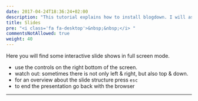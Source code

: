 ```yaml
---
date: 2017-04-24T18:36:24+02:00
description: "This tutorial explains how to install blogdown. I will assume that you already have a running installation or R and RStudio."
title: Slides
pre: "<i class='fa fa-desktop'>&nbsp;&nbsp;</i> "
commentsNotAllowed: true
weight: 40
---
```


Here you will find some interactive slide shows in full screen mode.

* use the controls on the right bottom of the screen.
* watch out: sometimes there is not only left & right, but also top & down.
* for an overview about the slide structure press `esc`
* to end the presentation go back with the browser

***


